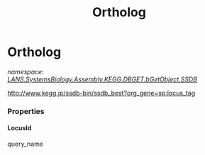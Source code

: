 ﻿---
title: Ortholog
---

# Ortholog
_namespace: [LANS.SystemsBiology.Assembly.KEGG.DBGET.bGetObject.SSDB](N-LANS.SystemsBiology.Assembly.KEGG.DBGET.bGetObject.SSDB.html)_

http://www.kegg.jp/ssdb-bin/ssdb_best?org_gene=sp:locus_tag



### Properties

#### LocusId
query_name

